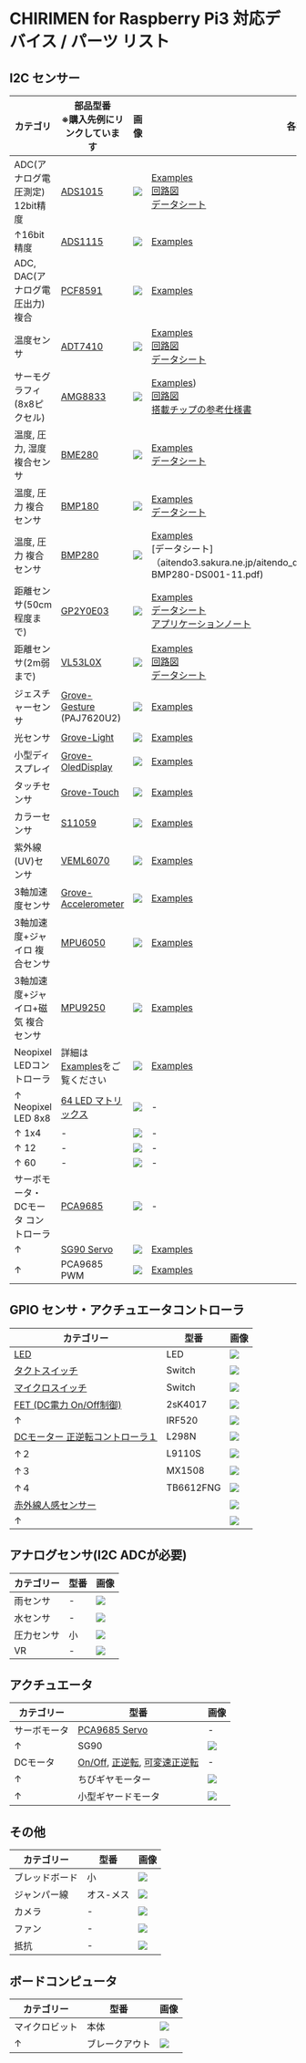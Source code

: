 # CHIRIMEN for Raspberry Pi3 対応デバイス / パーツ リスト

## I2C センサー
|カテゴリ|部品型番</br>※購入先例にリンクしています|画像|各種リンク|
|-|-|-|-|
|ADC(アナログ電圧測定) 12bit精度|[ADS1015](https://www.switch-science.com/catalog/1136/)|![](partsImgs/ADS1015.jpg)|[Examples](https://chirimen.org/chirimen-raspi3/gc/top/examples/#I2C-ADS1015)</br>[回路図](https://github.com/adafruit/ADS1X15-Breakout-Board-PCBs)</br>[データシート](https://cdn-shop.adafruit.com/datasheets/ads1015.pdf)|
|↑16bit精度|[ADS1115](https://www.switch-science.com/catalog/1138/)|![](partsImgs/ADS1115.jpg)|[Examples](https://chirimen.org/chirimen-raspi3/gc/top/examples/#I2C-ADS1115)|
|ADC, DAC(アナログ電圧出力) 複合|[PCF8591](http://www.aitendo.com/product/10938)|![](partsImgs/PCF8591.jpg)|[Examples](https://chirimen.org/chirimen-raspi3/gc/top/examples/#I2C-PCF8591)|
|温度センサ|[ADT7410](http://akizukidenshi.com/catalog/g/gM-06675/)|![](partsImgs/ADT7410.jpg)|[Examples](https://chirimen.org/chirimen-raspi3/gc/top/examples/#I2C-ADT7410)</br>[回路図](https://github.com/adafruit/ADS1X15-Breakout-Board-PCBs)</br>[データシート](https://cdn-shop.adafruit.com/datasheets/ads1115.pdf)|
|サーモグラフィ(8x8ピクセル)|[AMG8833](https://www.switch-science.com/catalog/3395/)|![](partsImgs/AMG8833.JPG)|[Examples](https://chirimen.org/chirimen-raspi3/gc/top/examples/#I2C-AMG8833))</br>[回路図](https://docid81hrs3j1.cloudfront.net/medialibrary/2017/11/AMG8833_breakout.pdf)</br>[搭載チップの参考仕様書](https://docid81hrs3j1.cloudfront.net/medialibrary/2017/11/PANA-S-A0002141979-1.pdf)|
|温度, 圧力, 湿度 複合センサ|[BME280](http://www.aitendo.com/product/15535)|![](partsImgs/BME280.jpg)|[Examples](https://chirimen.org/chirimen-raspi3/gc/top/examples/#I2C-BME280)</br>[データシート](aitendo3.sakura.ne.jp/aitendo_data/product_img/sensor/BME280/BST-BME280_DS001-10.pdf)|
|温度, 圧力 複合センサ|[BMP180](http://www.aitendo.com/product/10760)|![](partsImgs/BMP180.jpg)|[Examples](https://chirimen.org/chirimen-raspi3/gc/top/examples/#I2C-BMP180)</br>[データシート](http://aitendo3.sakura.ne.jp/aitendo_data/product_img/sensor/BMP180/BMP180.pdf)|
|温度, 圧力 複合センサ|[BMP280](http://www.aitendo.com/product/15806)|![](partsImgs/BMP280.jpeg)|[Examples](https://chirimen.org/chirimen-raspi3/gc/top/examples/#I2C-BMP280)</br>[データシート]（aitendo3.sakura.ne.jp/aitendo_data/product_img/sensor/BMP280/BST-BMP280-DS001-11.pdf)|
|距離センサ(50cm程度まで)|[GP2Y0E03](http://akizukidenshi.com/catalog/g/gI-07547/)|![](partsImgs/GP2Y0E03.jpg)|[Examples](https://chirimen.org/chirimen-raspi3/gc/top/examples/#I2C-GP2Y0E03)</br>[データシート](akizukidenshi.com/download/ds/sharp/gp2y0e03_e.pdf)</br>[アプリケーションノート](akizukidenshi.com/download/ds/sharp/GP2Y0E02_an_20180829.pdf)|
|距離センサ(2m弱まで)|[VL53L0X](https://www.switch-science.com/catalog/2869/)|![](partsImgs/VL53L0X.jpg)|[Examples](https://chirimen.org/chirimen-raspi3/gc/top/examples/#I2C-VL53L0X)</br>[回路図](https://www.pololu.com/file/0J1188/vl53l0x-time-of-flight-distance-sensor-carrier-schematic.pdf)</br>[データシート](https://www.pololu.com/file/0J1187/VL53L0X.pdf)|
|ジェスチャーセンサ|[Grove-Gesture](https://www.switch-science.com/catalog/2645/) (PAJ7620U2)|![](partsImgs/Grove-Gesture.jpg)|[Examples](https://chirimen.org/chirimen-raspi3/gc/top/examples/#I2C-Grove-Gesture)|
|光センサ|[Grove-Light](https://www.switch-science.com/catalog/1174/)|![](partsImgs/Grove-Light.jpg)|[Examples](https://chirimen.org/chirimen-raspi3/gc/top/examples/#I2C-Grove-Light)|
|小型ディスプレイ|[Grove-OledDisplay](https://www.switch-science.com/catalog/829/)|![](partsImgs/Grove-OledDisplay.jpg)|[Examples](https://chirimen.org/chirimen-raspi3/gc/top/examples/#I2C-Grove-OledDisplay)|
|タッチセンサ|[Grove-Touch](https://www.switch-science.com/catalog/825/)|![](partsImgs/Grove-Touch.jpg)|[Examples](https://chirimen.org/chirimen-raspi3/gc/top/examples/#I2C-Grove-Touch)|
|カラーセンサ|[S11059](http://akizukidenshi.com/catalog/g/gK-08316/)|![](partsImgs/S11059.jpg)|[Examples](https://chirimen.org/chirimen-raspi3/gc/top/examples/#I2C-S11059)|
|紫外線(UV)センサ|[VEML6070](https://www.switch-science.com/catalog/2748/)|![](partsImgs/VEML6070.jpg)|[Examples](https://chirimen.org/chirimen-raspi3/gc/top/examples/#I2C-VEML6070)|
|3軸加速度センサ|[Grove-Accelerometer](https://www.switch-science.com/catalog/972/)|![](partsImgs/Grove-Accelerometer.jpg)|[Examples](https://chirimen.org/chirimen-raspi3/gc/top/examples/#I2C-Grove-Accelerometer)|
|3軸加速度+ジャイロ 複合センサ|[MPU6050](http://www.aitendo.com/product/9549)|![](partsImgs/MPU6050.jpg)|[Examples](https://chirimen.org/chirimen-raspi3/gc/top/examples/#I2C-MPU6050)|
|3軸加速度+ジャイロ+磁気 複合センサ|[MPU9250](https://www.amazon.co.jp/HiLetgo®-MPU9250-9自由度1-ジャイロスコープ-磁気センサ/dp/B0154PM102/)|![](partsImgs/MPU9250_.jpg)|[Examples](https://chirimen.org/chirimen-raspi3/gc/top/examples/#I2C-MPU9250)|
|Neopixel LEDコントローラ|詳細は[Examples](https://chirimen.org/chirimen-raspi3/gc/top/examples/#I2C-NEOPIXEL_I2C)をご覧ください|![](partsImgs/neopixelI2c.jpg)|[Examples](https://chirimen.org/chirimen-raspi3/gc/top/examples/#I2C-NEOPIXEL_I2C)|
|↑ Neopixel LED 8x8|[64 LED マトリックス](https://www.amazon.co.jp/dp/B07KG3Y2BG/)|![](partsImgs/neopixel64.jpg)|-|
|↑ 1x4|-|![](partsImgs/neopixel4.jpg)|-|
|↑ 12|-|![](partsImgs/neopixel12.jpg)|-|
|↑ 60|-|![](partsImgs/neopixel60.jpg)|-|
|サーボモータ・DCモータ コントローラ|[PCA9685](https://www.switch-science.com/catalog/961/)|![](partsImgs/PCA9685.jpg)|-|
|↑|[SG90 Servo](http://akizukidenshi.com/catalog/g/gM-08761/)|![](partsImgs/PCA9685_Servo2.jpg)|[Examples](https://chirimen.org/chirimen-raspi3/gc/top/examples/#I2C-PCA9685)|
|↑|PCA9685 PWM|![](partsImgs/PCA9685.jpg)|[Examples](https://chirimen.org/chirimen-raspi3/gc/top/examples/#GPIO-I2C-PWMHBridge-1)|

## GPIO センサ・アクチュエータコントローラ
|カテゴリー|型番|画像|
|-|-|-|
|[LED](https://chirimen.org/chirimen-raspi3/gc/top/examples/#GPIO-Blink)|LED|![](partsImgs/LED.jpg)|
|[タクトスイッチ](https://chirimen.org/chirimen-raspi3/gc/top/examples/#GPIO-Button)|Switch|![](partsImgs/tactSwitch.jpg)|
|[マイクロスイッチ](https://chirimen.org/chirimen-raspi3/gc/top/examples/#GPIO-Button)|Switch|![](partsImgs/microSw.jpeg)|
|[FET (DC電力 On/Off制御)](https://tutorial.chirimen.org/raspi3/section1#led--)|2sK4017|![](partsImgs/FET.jpg)|
|↑|IRF520|![](partsImgs/FET2.jpg)|
|[DCモーター 正逆転コントローラ１](https://chirimen.org/chirimen-raspi3/gc/top/examples/#GPIO-HBridge)|L298N|![](partsImgs/L298N.jpg)|
|↑２|L9110S|![](partsImgs/L9110S.jpg)|
|↑３|MX1508|![](partsImgs/MX1508.jpg)|
|↑４|TB6612FNG|![](partsImgs/TB6612FNG.jpg)|
|[赤外線人感センサー](https://chirimen.org/chirimen-raspi3/gc/top/examples/#GPIO-pirSensor)||![](partsImgs/pyro1.jpg)|
|↑||![](partsImgs/pyro2.jpg)|

## アナログセンサ(I2C ADCが必要)
|カテゴリー|型番|画像|
|-|-|-|
|雨センサ|-|![](partsImgs/rain.jpg)|
|水センサ|-|![](partsImgs/water.jpg)|
|圧力センサ|小|![](partsImgs/pressureS.jpg)|
|VR|-|![](partsImgs/VR.jpg)|

## アクチュエータ
|カテゴリー|型番|画像|
|-|-|-|
|サーボモータ|[PCA9685 Servo](https://chirimen.org/chirimen-raspi3/gc/top/examples/#I2C-PCA9685)|-|
|↑|SG90|![](partsImgs/SG90.jpg)|
|DCモータ|[On/Off](https://tutorial.chirimen.org/raspi3/section1#led--), [正逆転](https://chirimen.org/chirimen-raspi3/gc/top/examples/#GPIO-HBridge), [可変速正逆転](https://chirimen.org/chirimen-raspi3/gc/top/examples/#GPIO-I2C-PWMHBridge-1) |-|
|↑|ちびギヤモーター|![](partsImgs/chibiGear.jpg)|
|↑|小型ギヤードモータ|![](partsImgs/gearedMotor.jpg)|

## その他
|カテゴリー|型番|画像|
|-|-|-|
|ブレッドボード|小|![](partsImgs/breadBoardS.jpg)|
|ジャンパー線|オス-メス|![](partsImgs/jumperFM.jpg)|
|カメラ|-|![](partsImgs/camera.jpg)|
|ファン|-|![](partsImgs/fan.jpg)|
|抵抗|-|![](partImgs/register.jpg)|

## ボードコンピュータ
|カテゴリー|型番|画像|
|-|-|-|
|マイクロビット|本体|![](partsImgs/microbit.jpg)|
|↑|ブレークアウト|![](partsImgs/microbitBreakout.jpg)|
